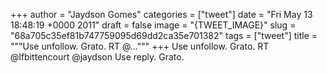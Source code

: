 
+++
author = "Jaydson Gomes"
categories = ["tweet"]
date = "Fri May 13 18:48:19 +0000 2011"
draft = false
image = "{TWEET_IMAGE}"
slug = "68a705c35ef81b747759095d69dd2ca35e701382"
tags = ["tweet"]
title = """Use unfollow. Grato. RT @..."""
+++
Use unfollow. Grato. RT @lfbittencourt @jaydson Use reply. Grato.

